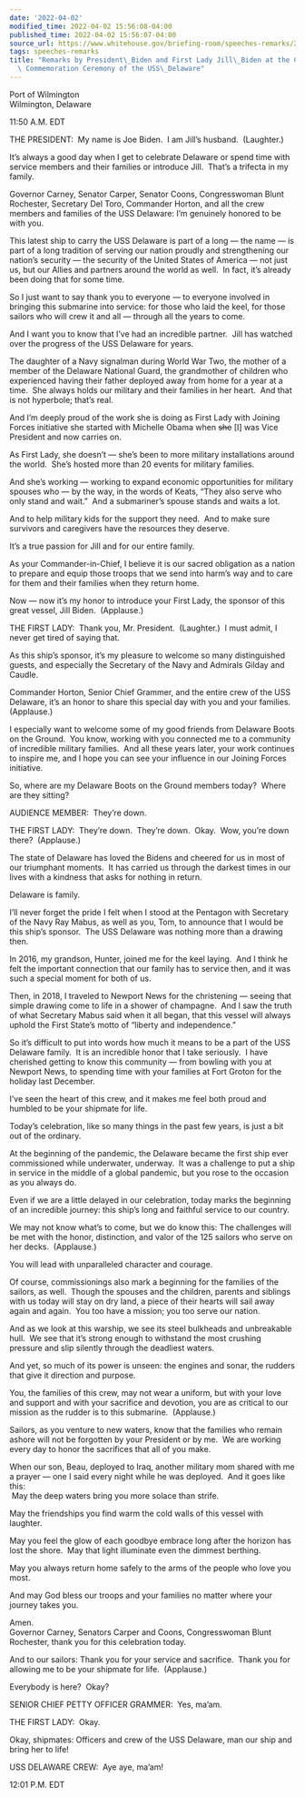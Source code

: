 ```yaml
---
date: '2022-04-02'
modified_time: 2022-04-02 15:56:08-04:00
published_time: 2022-04-02 15:56:07-04:00
source_url: https://www.whitehouse.gov/briefing-room/speeches-remarks/2022/04/02/remarks-by-president-biden-and-first-lady-jill-biden-at-the-commissioning-commemoration-ceremony-of-the-uss-delaware/
tags: speeches-remarks
title: "Remarks by President\_Biden and First Lady Jill\_Biden at the Commissioning\
  \ Commemoration Ceremony of the USS\_Delaware"
---
```

 
Port of Wilmington  
Wilmington, Delaware

11:50 A.M. EDT  
  
THE PRESIDENT:  My name is Joe Biden.  I am Jill’s husband. 
(Laughter.)   
  
It’s always a good day when I get to celebrate Delaware or spend time
with service members and their families or introduce Jill.  That’s a
trifecta in my family.   
  
Governor Carney, Senator Carper, Senator Coons, Congresswoman Blunt
Rochester, Secretary Del Toro, Commander Horton, and all the crew
members and families of the USS Delaware: I’m genuinely honored to be
with you.   
  
This latest ship to carry the USS Delaware is part of a long — the name
— is part of a long tradition of serving our nation proudly and
strengthening our nation’s security — the security of the United States
of America — not just us, but our Allies and partners around the world
as well.  In fact, it’s already been doing that for some time.  
  
So I just want to say thank you to everyone — to everyone involved in
bringing this submarine into service: for those who laid the keel, for
those sailors who will crew it and all — through all the years to
come.    
  
And I want you to know that I’ve had an incredible partner.  Jill has
watched over the progress of the USS Delaware for years.  
  
The daughter of a Navy signalman during World War Two, the mother of a
member of the Delaware National Guard, the grandmother of children who
experienced having their father deployed away from home for a year at a
time.  She always holds our military and their families in her heart. 
And that is not hyperbole; that’s real.  
  
And I’m deeply proud of the work she is doing as First Lady with Joining
Forces initiative she started with Michelle Obama when <s>she</s> \[I\]
was Vice President and now carries on.    
  
As First Lady, she doesn’t — she’s been to more military installations
around the world.  She’s hosted more than 20 events for military
families.   
  
And she’s working — working to expand economic opportunities for
military spouses who — by the way, in the words of Keats, “They also
serve who only stand and wait.”  And a submariner’s spouse stands and
waits a lot.    
  
And to help military kids for the support they need.  And to make sure
survivors and caregivers have the resources they deserve.  
  
It’s a true passion for Jill and for our entire family.  
  
As your Commander-in-Chief, I believe it is our sacred obligation as a
nation to prepare and equip those troops that we send into harm’s way
and to care for them and their families when they return home.   
  
Now — now it’s my honor to introduce your First Lady, the sponsor of
this great vessel, Jill Biden.  (Applause.)  
  
THE FIRST LADY:  Thank you, Mr. President.  (Laughter.)  I must admit, I
never get tired of saying that.  
  
As this ship’s sponsor, it’s my pleasure to welcome so many
distinguished guests, and especially the Secretary of the Navy and
Admirals Gilday and Caudle.  
  
Commander Horton, Senior Chief Grammer, and the entire crew of the USS
Delaware, it’s an honor to share this special day with you and your
families.  (Applause.)  
  
I especially want to welcome some of my good friends from Delaware Boots
on the Ground.  You know, working with you connected me to a community
of incredible military families.  And all these years later, your work
continues to inspire me, and I hope you can see your influence in our
Joining Forces initiative.  
  
So, where are my Delaware Boots on the Ground members today?  Where are
they sitting?   
  
AUDIENCE MEMBER:  They’re down.  
  
THE FIRST LADY:  They’re down.  They’re down.  Okay.  Wow, you’re down
there?  (Applause.)   
  
The state of Delaware has loved the Bidens and cheered for us in most of
our triumphant moments.  It has carried us through the darkest times in
our lives with a kindness that asks for nothing in return.   
  
Delaware is family.  
  
I’ll never forget the pride I felt when I stood at the Pentagon with
Secretary of the Navy Ray Mabus, as well as you, Tom, to announce that I
would be this ship’s sponsor.  The USS Delaware was nothing more than a
drawing then.   
  
In 2016, my grandson, Hunter, joined me for the keel laying.  And I
think he felt the important connection that our family has to service
then, and it was such a special moment for both of us.   
  
Then, in 2018, I traveled to Newport News for the christening — seeing
that simple drawing come to life in a shower of champagne.  And I saw
the truth of what Secretary Mabus said when it all began, that this
vessel will always uphold the First State’s motto of “liberty and
independence.”  
  
So it’s difficult to put into words how much it means to be a part of
the USS Delaware family.  It is an incredible honor that I take
seriously.  I have cherished getting to know this community — from
bowling with you at Newport News, to spending time with your families at
Fort Groton for the holiday last December.  
  
I’ve seen the heart of this crew, and it makes me feel both proud and
humbled to be your shipmate for life.  
  
Today’s celebration, like so many things in the past few years, is just
a bit out of the ordinary.  
  
At the beginning of the pandemic, the Delaware became the first ship
ever commissioned while underwater, underway.  It was a challenge to put
a ship in service in the middle of a global pandemic, but you rose to
the occasion as you always do.  
  
Even if we are a little delayed in our celebration, today marks the
beginning of an incredible journey: this ship’s long and faithful
service to our country.  
  
We may not know what’s to come, but we do know this: The challenges will
be met with the honor, distinction, and valor of the 125 sailors who
serve on her decks.  (Applause.)    
  
You will lead with unparalleled character and courage.  
  
Of course, commissionings also mark a beginning for the families of the
sailors, as well.  Though the spouses and the children, parents and
siblings with us today will stay on dry land, a piece of their hearts
will sail away again and again.  You too have a mission; you too serve
our nation.  
  
And as we look at this warship, we see its steel bulkheads and
unbreakable hull.  We see that it’s strong enough to withstand the most
crushing pressure and slip silently through the deadliest waters.   
  
And yet, so much of its power is unseen: the engines and sonar, the
rudders that give it direction and purpose.  
  
You, the families of this crew, may not wear a uniform, but with your
love and support and with your sacrifice and devotion, you are as
critical to our mission as the rudder is to this submarine. 
(Applause.)         
  
Sailors, as you venture to new waters, know that the families who remain
ashore will not be forgotten by your President or by me.  We are working
every day to honor the sacrifices that all of you make.  
  
When our son, Beau, deployed to Iraq, another military mom shared with
me a prayer — one I said every night while he was deployed.  And it goes
like this:  
 May the deep waters bring you more solace than strife.  
  
May the friendships you find warm the cold walls of this vessel with
laughter.   
  
May you feel the glow of each goodbye embrace long after the horizon has
lost the shore.  May that light illuminate even the dimmest berthing.  
  
May you always return home safely to the arms of the people who love you
most.  
  
And may God bless our troops and your families no matter where your
journey takes you.   
  
Amen.   
Governor Carney, Senators Carper and Coons, Congresswoman Blunt
Rochester, thank you for this celebration today.  
  
And to our sailors: Thank you for your service and sacrifice.  Thank you
for allowing me to be your shipmate for life.  (Applause.)  
  
Everybody is here?  Okay?   
  
SENIOR CHIEF PETTY OFFICER GRAMMER:  Yes, ma’am.  
  
THE FIRST LADY:  Okay.   
  
Okay, shipmates: Officers and crew of the USS Delaware, man our ship and
bring her to life!  
  
USS DELAWARE CREW:  Aye aye, ma’am!  
  
12:01 P.M. EDT
